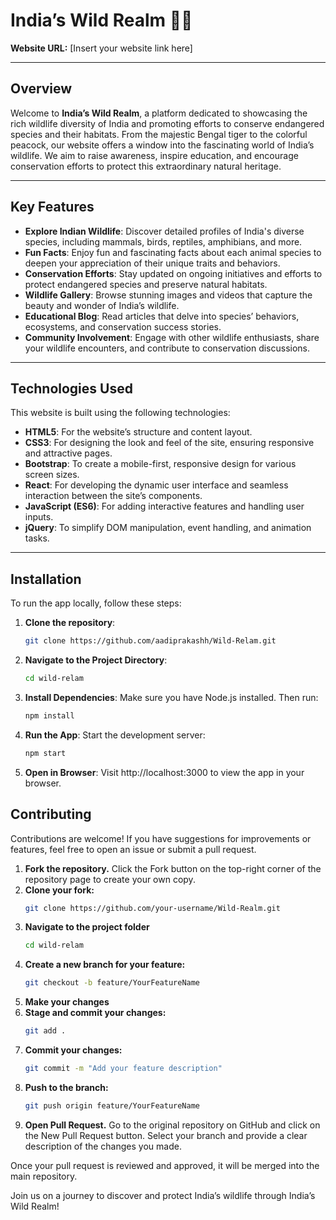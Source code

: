 # India’s Wild Realm 🌿🦁

**Website URL:** [Insert your website link here]

---

## Overview

Welcome to **India’s Wild Realm**, a platform dedicated to showcasing the rich wildlife diversity of India and promoting efforts to conserve endangered species and their habitats. From the majestic Bengal tiger to the colorful peacock, our website offers a window into the fascinating world of India’s wildlife. We aim to raise awareness, inspire education, and encourage conservation efforts to protect this extraordinary natural heritage.

---

## Key Features

- **Explore Indian Wildlife**: Discover detailed profiles of India's diverse species, including mammals, birds, reptiles, amphibians, and more.
- **Fun Facts**: Enjoy fun and fascinating facts about each animal species to deepen your appreciation of their unique traits and behaviors.
- **Conservation Efforts**: Stay updated on ongoing initiatives and efforts to protect endangered species and preserve natural habitats.
- **Wildlife Gallery**: Browse stunning images and videos that capture the beauty and wonder of India’s wildlife.
- **Educational Blog**: Read articles that delve into species’ behaviors, ecosystems, and conservation success stories.
- **Community Involvement**: Engage with other wildlife enthusiasts, share your wildlife encounters, and contribute to conservation discussions.

---

## Technologies Used

This website is built using the following technologies:

- **HTML5**: For the website’s structure and content layout.
- **CSS3**: For designing the look and feel of the site, ensuring responsive and attractive pages.
- **Bootstrap**: To create a mobile-first, responsive design for various screen sizes.
- **React**: For developing the dynamic user interface and seamless interaction between the site’s components.
- **JavaScript (ES6)**: For adding interactive features and handling user inputs.
- **jQuery**: To simplify DOM manipulation, event handling, and animation tasks.

---

## Installation

To run the app locally, follow these steps:

1. **Clone the repository**:

   ```bash
   git clone https://github.com/aadiprakashh/Wild-Relam.git

2. **Navigate to the Project Directory**:
   ```bash
   cd wild-relam
3. **Install Dependencies**: Make sure you have Node.js installed. Then run:
    ```bash
   npm install
4. **Run the App**: Start the development server:
   ```bash
   npm start
5. **Open in Browser**: Visit http://localhost:3000 to view the app in your browser.

## Contributing

Contributions are welcome! If you have suggestions for improvements or features, feel free to open an issue or submit a pull request.

1. **Fork the repository.**
    Click the Fork button on the top-right corner of the repository page to create your own copy.
2. **Clone your fork:**
    ```bash
    git clone https://github.com/your-username/Wild-Realm.git
3. **Navigate to the project folder**
    ```bash
    cd wild-relam
4. **Create a new branch for your feature:**
   ```bash
   git checkout -b feature/YourFeatureName
5. **Make your changes**
6. **Stage and commit your changes:**
    ```bash
    git add .
7. **Commit your changes:**
   ```bash
   git commit -m "Add your feature description"

8. **Push to the branch:**
   ```bash
   git push origin feature/YourFeatureName
9. **Open Pull Request.**
    Go to the original repository on GitHub and click on the New Pull Request button. Select your branch and provide a clear description of the changes you made.

Once your pull request is reviewed and approved, it will be merged into the main repository.

Join us on a journey to discover and protect India’s wildlife through India’s Wild Realm!

